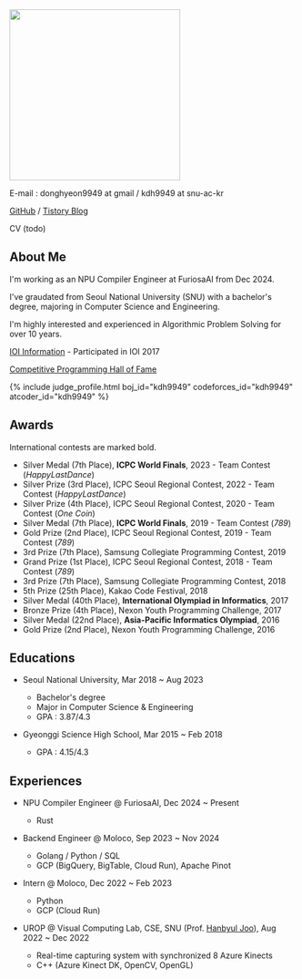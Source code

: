 <img src="https://github.com/kdh9949/kdh9949.github.io/assets/17994874/344598dc-a9b8-49e8-91f6-209128e0c83f" width="300"/>

E-mail : donghyeon9949 at gmail / kdh9949 at snu-ac-kr

[GitHub](https://github.com/kdh9949) / [Tistory Blog](https://kdh9949.tistory.com)

CV (todo)

## About Me

I'm working as an NPU Compiler Engineer at FuriosaAI from Dec 2024.

I've graudated from Seoul National University (SNU) with a bachelor's degree, majoring in Computer Science and Engineering.

I'm highly interested and experienced in Algorithmic Problem Solving for over 10 years.

[IOI Information](https://stats.ioinformatics.org/people/6332) - Participated in IOI 2017

[Competitive Programming Hall of Fame](https://cphof.org/profile/codeforces:kdh9949)

{% include judge_profile.html boj_id="kdh9949" codeforces_id="kdh9949" atcoder_id="kdh9949" %}

## Awards

International contests are marked bold.

* Silver Medal (7th Place), **ICPC World Finals**, 2023 - Team Contest (*HappyLastDance*)
* Silver Prize (3rd Place), ICPC Seoul Regional Contest, 2022 - Team Contest (*HappyLastDance*)
* Silver Prize (4th Place), ICPC Seoul Regional Contest, 2020 - Team Contest (*One Coin*)
* Silver Medal (7th Place), **ICPC World Finals**, 2019 - Team Contest (*789*)
* Gold Prize (2nd Place), ICPC Seoul Regional Contest, 2019 - Team Contest (*789*)
* 3rd Prize (7th Place), Samsung Collegiate Programming Contest, 2019
* Grand Prize (1st Place), ICPC Seoul Regional Contest, 2018 - Team Contest (*789*)
* 3rd Prize (7th Place), Samsung Collegiate Programming Contest, 2018
* 5th Prize (25th Place), Kakao Code Festival, 2018
* Silver Medal (40th Place), **International Olympiad in Informatics**, 2017
* Bronze Prize (4th Place), Nexon Youth Programming Challenge, 2017
* Silver Medal (22nd Place), **Asia-Pacific Informatics Olympiad**, 2016
* Gold Prize (2nd Place), Nexon Youth Programming Challenge, 2016


## Educations

* Seoul National University, Mar 2018 ~ Aug 2023
  * Bachelor's degree
  * Major in Computer Science & Engineering
  * GPA : 3.87/4.3

* Gyeonggi Science High School, Mar 2015 ~ Feb 2018
  * GPA : 4.15/4.3


## Experiences

* NPU Compiler Engineer @ FuriosaAI, Dec 2024 ~ Present
  * Rust

* Backend Engineer @ Moloco, Sep 2023 ~ Nov 2024
  * Golang / Python / SQL
  * GCP (BigQuery, BigTable, Cloud Run), Apache Pinot

* Intern @ Moloco, Dec 2022 ~ Feb 2023
  * Python
  * GCP (Cloud Run)

* UROP @ Visual Computing Lab, CSE, SNU (Prof. [Hanbyul Joo](https://jhugestar.github.io)), Aug 2022 ~ Dec 2022
  * Real-time capturing system with synchronized 8 Azure Kinects
  * C++ (Azure Kinect DK, OpenCV, OpenGL)
